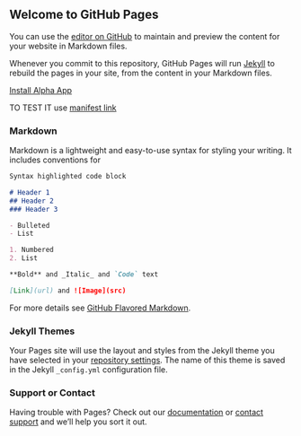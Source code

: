 ## Welcome to GitHub Pages

You can use the [editor on GitHub](https://github.com/Budaiev/AlphaManifest.github.io/edit/master/README.md) to maintain and preview the content for your website in Markdown files.

Whenever you commit to this repository, GitHub Pages will run [Jekyll](https://jekyllrb.com/) to rebuild the pages in your site, from the content in your Markdown files.

<!DOCTYPE html>
<html>
<body>

<a href="itms-services://?action=download-manifest&url=https://github.com/Budaiev/ManifestAlphaDepliy/blob/master/manifest.plist">Install Alpha App</a>

</body>
</html>

TO TEST IT use [manifest link](https://github.com/Budaiev/ManifestAlphaDepliy/blob/master/manifest.plist) 

### Markdown

Markdown is a lightweight and easy-to-use syntax for styling your writing. It includes conventions for

```markdown
Syntax highlighted code block

# Header 1
## Header 2
### Header 3

- Bulleted
- List

1. Numbered
2. List

**Bold** and _Italic_ and `Code` text

[Link](url) and ![Image](src)
```

For more details see [GitHub Flavored Markdown](https://guides.github.com/features/mastering-markdown/).

### Jekyll Themes

Your Pages site will use the layout and styles from the Jekyll theme you have selected in your [repository settings](https://github.com/Budaiev/AlphaManifest.github.io/settings). The name of this theme is saved in the Jekyll `_config.yml` configuration file.

### Support or Contact

Having trouble with Pages? Check out our [documentation](https://help.github.com/categories/github-pages-basics/) or [contact support](https://github.com/contact) and we’ll help you sort it out.
